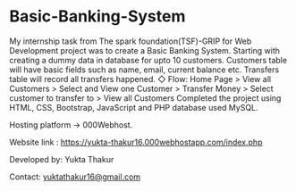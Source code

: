 # Basic-Banking-System
My internship task from The spark foundation(TSF)-GRIP for Web Development project was to create a Basic Banking System. Starting with creating a dummy data in database for upto 10 customers. Customers table will have basic fields such as name, email, current balance etc. Transfers table will record all transfers happened. ◇ Flow: Home Page > View all Customers > Select and View one Customer > Transfer Money > Select customer to transfer to > View all Customers Completed the project using HTML, CSS, Bootstrap, JavaScript and PHP database used MySQL.

Hosting platform -> 000Webhost.

Website link : https://yukta-thakur16.000webhostapp.com/index.php

Developed by: Yukta Thakur

Contact: yuktathakur16@gmail.com


